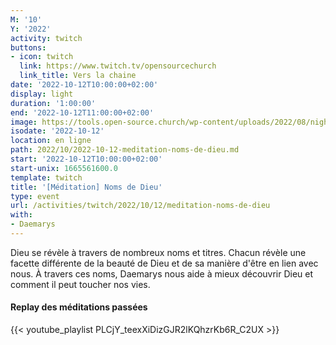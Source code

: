 ```yaml
---
M: '10'
Y: '2022'
activity: twitch
buttons:
- icon: twitch
  link: https://www.twitch.tv/opensourcechurch
  link_title: Vers la chaine
date: '2022-10-12T10:00:00+02:00'
display: light
duration: '1:00:00'
end: '2022-10-12T11:00:00+02:00'
image: https://tools.open-source.church/wp-content/uploads/2022/08/night-sky-osc-noms-de-dieu.jpg
isodate: '2022-10-12'
location: en ligne
path: 2022/10/2022-10-12-meditation-noms-de-dieu.md
start: '2022-10-12T10:00:00+02:00'
start-unix: 1665561600.0
template: twitch
title: '[Méditation] Noms de Dieu'
type: event
url: /activities/twitch/2022/10/12/meditation-noms-de-dieu
with:
- Daemarys
---
```

Dieu se révèle à travers de nombreux noms et titres. Chacun révèle une facette différente de la beauté de Dieu et de sa manière d'être en lien avec nous. À travers ces noms, Daemarys nous aide à mieux découvrir Dieu et comment il peut toucher nos vies.


#### Replay des méditations passées

{{< youtube_playlist PLCjY_teexXiDizGJR2lKQhzrKb6R_C2UX >}}